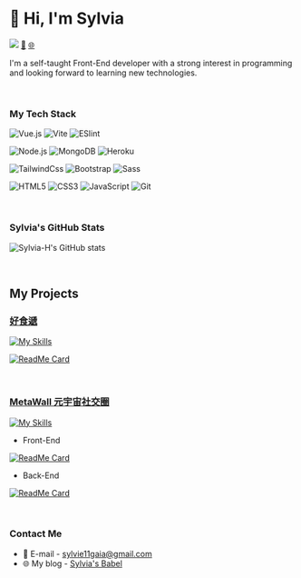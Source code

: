 <!--
**sylvia-H/sylvia-H** is a ✨ _special_ ✨ repository because its `README.md` (this file) appears on your GitHub profile.

Here are some ideas to get you started:

- 🔭 I’m currently working on ...
- 🌱 I’m currently learning ...
- 👯 I’m looking to collaborate on ...
- 🤔 I’m looking for help with ...
- 💬 Ask me about ...
- 📫 How to reach me: ...
- 😄 Pronouns: ...
- ⚡ Fun fact: ...
-->

# 👋 Hi, I'm Sylvia

![](https://komarev.com/ghpvc/?username=sylvia-H&color=green) [:e-mail:](mailto:sylvie11gaia@gmail.com) [:globe_with_meridians: ](https://sylvia-h.github.io/)

I'm a self-taught Front-End developer with a strong interest in programming and looking forward to learning new technologies.

<br>

### My Tech Stack

![Vue.js](https://img.shields.io/badge/-Vue.js-%232c3e50?style=flat-square&logo=vuedotjs) ![Vite](https://img.shields.io/badge/-Vite-%23646CFF?style=flat-square&logo=vite&logoColor=ffffff) ![ESlint](https://img.shields.io/badge/-ESLint-%234B32C3?style=flat-square&logo=eslint)

![Node.js](https://img.shields.io/badge/-Node.js-%232c3e50?style=flat-square&logo=nodedotjs) ![MongoDB](https://img.shields.io/badge/-MongoDB-%232c3e50?style=flat-square&logo=mongodb) ![Heroku](https://img.shields.io/badge/-Heroku-%23420094?style=flat-square&logo=heroku)

![TailwindCss](https://img.shields.io/badge/-TailwindCss-%231a202c?style=flat-square&logo=tailwind-css) ![Bootstrap](https://img.shields.io/badge/-Bootstrap-7C12F9?style=flat-square&logo=Bootstrap&logoColor=ffffff) ![Sass](https://img.shields.io/badge/-Sass-%23CC6699?style=flat-square&logo=sass&logoColor=ffffff)

![HTML5](https://img.shields.io/badge/-HTML5-%23E44D27?style=flat-square&logo=html5&logoColor=ffffff) ![CSS3](https://img.shields.io/badge/-CSS3-%231572B6?style=flat-square&logo=css3) ![JavaScript](https://img.shields.io/badge/-JavaScript-%23F7DF1C?style=flat-square&logo=javascript&logoColor=000000&labelColor=%23F7DF1C&color=%23FFCE5A) ![Git](https://img.shields.io/badge/-Git-%23F05032?style=flat-square&logo=git&logoColor=%23ffffff)

<br>

### Sylvia's GitHub Stats

![Sylvia-H's GitHub stats](https://github-readme-stats.vercel.app/api?username=sylvia-H&show_icons=true&theme=swift)

<br>

## My Projects
### [好食遞](https://sylvia-H.github.io/HealthyDiet)
[![My Skills](https://skillicons.dev/icons?i=vue,scss,bootstrap)](https://skillicons.dev)

[![ReadMe Card](https://github-readme-stats.vercel.app/api/pin/?username=sylvia-H&repo=HealthyDiet&theme=rose_pine)](https://github.com/sylvia-H/HealthyDiet)

<br>

### [MetaWall 元宇宙社交圈](https://sylvia-h.github.io/MetaWall_week4/#/)
[![My Skills](https://skillicons.dev/icons?i=vite,tailwind,scss,nodejs,heroku,mongodb)](https://skillicons.dev)

* Front-End

[![ReadMe Card](https://github-readme-stats.vercel.app/api/pin/?username=sylvia-H&repo=MetaWall_week4&theme=rose_pine)](https://github.com/sylvia-H/MetaWall_week4)

* Back-End

[![ReadMe Card](https://github-readme-stats.vercel.app/api/pin/?username=sylvia-H&repo=NodeJS_MetaWall_week5_BE&theme=rose_pine)](https://github.com/sylvia-H/NodeJS_MetaWall_week5_BE)

<br>

### Contact Me
- :e-mail: E-mail - [sylvie11gaia@gmail.com](mailto:sylvie11gaia@gmail.com)
- :globe_with_meridians: My blog - [Sylvia's Babel](https://sylvia-h.github.io/)

